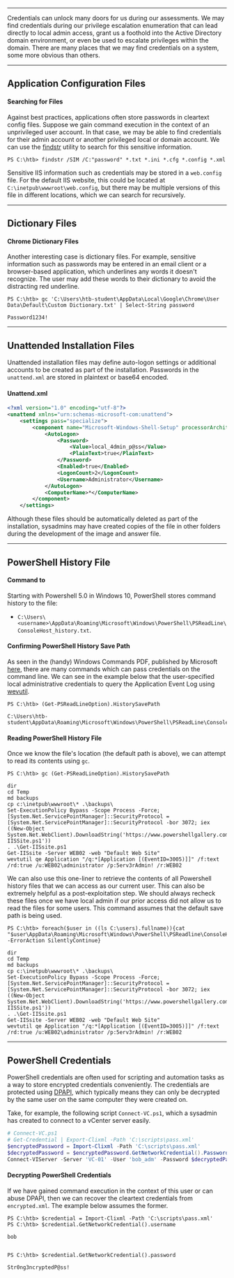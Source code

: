 
---

Credentials can unlock many doors for us during our assessments. We may find credentials during our privilege escalation enumeration that can lead directly to local admin access, grant us a foothold into the Active Directory domain environment, or even be used to escalate privileges within the domain. There are many places that we may find credentials on a system, some more obvious than others.

---
## Application Configuration Files

#### Searching for Files

Against best practices, applications often store passwords in cleartext config files. Suppose we gain command execution in the context of an unprivileged user account. In that case, we may be able to find credentials for their admin account or another privileged local or domain account. We can use the [findstr](https://ss64.com/nt/findstr.html) utility to search for this sensitive information.

```powershell-session
PS C:\htb> findstr /SIM /C:"password" *.txt *.ini *.cfg *.config *.xml
```

Sensitive IIS information such as credentials may be stored in a `web.config` file. For the default IIS website, this could be located at `C:\inetpub\wwwroot\web.config`, but there may be multiple versions of this file in different locations, which we can search for recursively.

---
## Dictionary Files

#### Chrome Dictionary Files

Another interesting case is dictionary files. For example, sensitive information such as passwords may be entered in an email client or a browser-based application, which underlines any words it doesn't recognize. The user may add these words to their dictionary to avoid the distracting red underline.

```powershell-session
PS C:\htb> gc 'C:\Users\htb-student\AppData\Local\Google\Chrome\User Data\Default\Custom Dictionary.txt' | Select-String password

Password1234!
```

---
## Unattended Installation Files

Unattended installation files may define auto-logon settings or additional accounts to be created as part of the installation. Passwords in the `unattend.xml` are stored in plaintext or base64 encoded.

#### Unattend.xml

```xml
<?xml version="1.0" encoding="utf-8"?>
<unattend xmlns="urn:schemas-microsoft-com:unattend">
    <settings pass="specialize">
        <component name="Microsoft-Windows-Shell-Setup" processorArchitecture="amd64" publicKeyToken="31bf3856ad364e35" language="neutral" versionScope="nonSxS" xmlns:wcm="http://schemas.microsoft.com/WMIConfig/2002/State" xmlns:xsi="http://www.w3.org/2001/XMLSchema-instance">
            <AutoLogon>
                <Password>
                    <Value>local_4dmin_p@ss</Value>
                    <PlainText>true</PlainText>
                </Password>
                <Enabled>true</Enabled>
                <LogonCount>2</LogonCount>
                <Username>Administrator</Username>
            </AutoLogon>
            <ComputerName>*</ComputerName>
        </component>
    </settings>
```

Although these files should be automatically deleted as part of the installation, sysadmins may have created copies of the file in other folders during the development of the image and answer file.

---
## PowerShell History File

#### Command to

Starting with Powershell 5.0 in Windows 10, PowerShell stores command history to the file:

- `C:\Users\<username>\AppData\Roaming\Microsoft\Windows\PowerShell\PSReadLine\ConsoleHost_history.txt`.

#### Confirming PowerShell History Save Path

As seen in the (handy) Windows Commands PDF, published by Microsoft [here](https://download.microsoft.com/download/5/8/9/58911986-D4AD-4695-BF63-F734CD4DF8F2/ws-commands.pdf), there are many commands which can pass credentials on the command line. We can see in the example below that the user-specified local administrative credentials to query the Application Event Log using [wevutil](https://ss64.com/nt/wevtutil.html).

```powershell-session
PS C:\htb> (Get-PSReadLineOption).HistorySavePath

C:\Users\htb-student\AppData\Roaming\Microsoft\Windows\PowerShell\PSReadLine\ConsoleHost_history.txt
```

#### Reading PowerShell History File

Once we know the file's location (the default path is above), we can attempt to read its contents using `gc`.

```powershell-session
PS C:\htb> gc (Get-PSReadLineOption).HistorySavePath

dir
cd Temp
md backups
cp c:\inetpub\wwwroot\* .\backups\
Set-ExecutionPolicy Bypass -Scope Process -Force; [System.Net.ServicePointManager]::SecurityProtocol = [System.Net.ServicePointManager]::SecurityProtocol -bor 3072; iex ((New-Object System.Net.WebClient).DownloadString('https://www.powershellgallery.com/packages/MrAToolbox/1.0.1/Content/Get-IISSite.ps1'))
. .\Get-IISsite.ps1
Get-IISsite -Server WEB02 -web "Default Web Site"
wevtutil qe Application "/q:*[Application [(EventID=3005)]]" /f:text /rd:true /u:WEB02\administrator /p:5erv3rAdmin! /r:WEB02
```

We can also use this one-liner to retrieve the contents of all Powershell history files that we can access as our current user. This can also be extremely helpful as a post-exploitation step. We should always recheck these files once we have local admin if our prior access did not allow us to read the files for some users. This command assumes that the default save path is being used.

```powershell-session
PS C:\htb> foreach($user in ((ls C:\users).fullname)){cat "$user\AppData\Roaming\Microsoft\Windows\PowerShell\PSReadline\ConsoleHost_history.txt" -ErrorAction SilentlyContinue}

dir
cd Temp
md backups
cp c:\inetpub\wwwroot\* .\backups\
Set-ExecutionPolicy Bypass -Scope Process -Force; [System.Net.ServicePointManager]::SecurityProtocol = [System.Net.ServicePointManager]::SecurityProtocol -bor 3072; iex ((New-Object System.Net.WebClient).DownloadString('https://www.powershellgallery.com/packages/MrAToolbox/1.0.1/Content/Get-IISSite.ps1'))
. .\Get-IISsite.ps1
Get-IISsite -Server WEB02 -web "Default Web Site"
wevtutil qe Application "/q:*[Application [(EventID=3005)]]" /f:text /rd:true /u:WEB02\administrator /p:5erv3rAdmin! /r:WEB02
```

---

## PowerShell Credentials

PowerShell credentials are often used for scripting and automation tasks as a way to store encrypted credentials conveniently. The credentials are protected using [DPAPI](https://en.wikipedia.org/wiki/Data_Protection_API), which typically means they can only be decrypted by the same user on the same computer they were created on.

Take, for example, the following script `Connect-VC.ps1`, which a sysadmin has created to connect to a vCenter server easily.

```powershell
# Connect-VC.ps1
# Get-Credential | Export-Clixml -Path 'C:\scripts\pass.xml'
$encryptedPassword = Import-Clixml -Path 'C:\scripts\pass.xml'
$decryptedPassword = $encryptedPassword.GetNetworkCredential().Password
Connect-VIServer -Server 'VC-01' -User 'bob_adm' -Password $decryptedPassword
```

#### Decrypting PowerShell Credentials

If we have gained command execution in the context of this user or can abuse DPAPI, then we can recover the cleartext credentials from `encrypted.xml`. The example below assumes the former.

```powershell-session
PS C:\htb> $credential = Import-Clixml -Path 'C:\scripts\pass.xml'
PS C:\htb> $credential.GetNetworkCredential().username

bob


PS C:\htb> $credential.GetNetworkCredential().password

Str0ng3ncryptedP@ss!
```